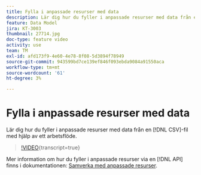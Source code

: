 ```yaml
---
title: Fylla i anpassade resurser med data
description: Lär dig hur du fyller i anpassade resurser med data från en CSV-fil med hjälp av ett arbetsflöde.
feature: Data Model
jira: KT-3003
thumbnail: 27714.jpg
doc-type: feature video
activity: use
team: TM
exl-id: afd173f9-4e60-4e78-8f08-5d3894f78949
source-git-commit: 943599bd7ce139ef846f093ebda9084a91550aca
workflow-type: tm+mt
source-wordcount: '61'
ht-degree: 3%

---
```


# Fylla i anpassade resurser med data

Lär dig hur du fyller i anpassade resurser med data från en [!DNL CSV]-fil med hjälp av ett arbetsflöde.

>[!VIDEO](https://video.tv.adobe.com/v/27714?learn=on){transcript=true}

Mer information om hur du fyller i anpassade resurser via en [!DNL API] finns i dokumentationen: [Samverka med anpassade resurser](https://experienceleague.adobe.com/docs/campaign-standard/using/working-with-apis/interacting-with-custom-resources.html?lang=sv-SE).
